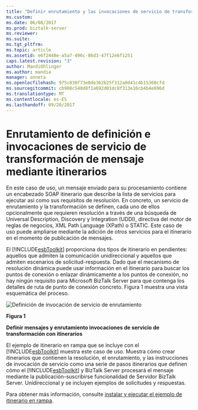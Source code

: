 ```yaml
---
title: "Definir enrutamiento y las invocaciones de servicio de transformación con itinerarios de mensajes | Documentos de Microsoft"
ms.custom: 
ms.date: 06/08/2017
ms.prod: biztalk-server
ms.reviewer: 
ms.suite: 
ms.tgt_pltfrm: 
ms.topic: article
ms.assetid: e6f2448e-a5a7-496c-86d3-47f12e6f1251
caps.latest.revision: "3"
author: MandiOhlinger
ms.author: mandia
manager: anneta
ms.openlocfilehash: 975c830f73e0de362b25f312a8d41c4b15368cfd
ms.sourcegitcommit: cb908c540d8f1a692d01dc8f313e16cb4b4e696d
ms.translationtype: MT
ms.contentlocale: es-ES
ms.lasthandoff: 09/20/2017
---
```

# <a name="defining-routing-and-message-transformation-service-invocations-using-itineraries"></a>Enrutamiento de definición e invocaciones de servicio de transformación de mensaje mediante itinerarios
En este caso de uso, un mensaje enviado para su procesamiento contiene un encabezado SOAP itinerario que describe la lista de servicios para ejecutar así como sus requisitos de resolución. En concreto, un servicio de enrutamiento y la transformación se definen, cada uno de ellos opcionalmente que requieren resolución a través de una búsqueda de Universal Description, Discovery y Integration (UDDI), directiva del motor de reglas de negocios, XML Path Language (XPath) o STATIC. Este caso de uso puede ampliarse mediante la adición de otros servicios para el itinerario en el momento de publicación de mensajes.  
  
 El [!INCLUDE[esbToolkit](../includes/esbtoolkit-md.md)] proporciona dos tipos de itinerario en pendientes: aquellos que admiten la comunicación unidireccional y aquellos que admiten escenarios de solicitud-respuesta. Dado que el mecanismo de resolución dinámica puede usar información en el itinerario para buscar los puntos de conexión o enlazar dinámicamente a los puntos de conexión, no hay ningún requisito para Microsoft BizTalk Server para que contenga los detalles de ruta de punto de conexión concreto. Figura 1 muestra una vista esquemática del proceso.  
  
 ![Definición de invocación de servicio de enrutamiento](../esb-toolkit/media/ch3-definingroutingserviceinvocation.gif "Ch3-DefiningRoutingServiceInvocation")  
  
 **Figura 1**  
  
 **Definir mensajes y enrutamiento invocaciones de servicio de transformación con itinerarios**  
  
 El ejemplo de itinerario en rampa que se incluye con el [!INCLUDE[esbToolkit](../includes/esbtoolkit-md.md)] muestra este caso de uso. Muestra cómo crear itinerarios que contienen la resolución, el enrutamiento, y las instrucciones de invocación de servicio como una serie de pasos itinerarios que definen cómo el [!INCLUDE[esbToolkit](../includes/esbtoolkit-md.md)] y BizTalk Server procesará el mensaje mediante la publicación-suscribirse funcionalidad de Servidor BizTalk Server. Unidireccional y se incluyen ejemplos de solicitudes y respuestas.  
  
 Para obtener más información, consulte [instalar y ejecutar el ejemplo de itinerario en rampa](../esb-toolkit/installing-and-running-the-itinerary-on-ramp-sample.md).
